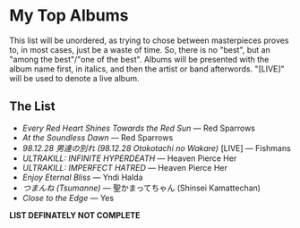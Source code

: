# My Top Albums

This list will be unordered, as trying to chose between masterpieces proves to, in most cases, just be a waste of time. So, there is no "best", but an "among the best"/"one of the best". Albums will be presented with the album name first, in italics, and then the artist or band afterwords. "[LIVE\]" will be used to denote a live album.
## The List

* _Every Red Heart Shines Towards the Red Sun_ — Red Sparrows
* _At the Soundless Dawn_ — Red Sparrows
* _98.12.28 男達の別れ (98.12.28 Otokotachi no Wakare)_ [LIVE\] — Fishmans
* _ULTRAKILL: INFINITE HYPERDEATH_ — Heaven Pierce Her
* _ULTRAKILL: IMPERFECT HATRED_ — Heaven Pierce Her
* _Enjoy Eternal Bliss_ — Yndi Halda
* _つまんね (Tsumanne)_ — 聖かまってちゃん (Shinsei Kamattechan)
* _Close to the Edge_ — Yes

**LIST DEFINATELY NOT COMPLETE**
